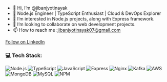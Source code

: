 - 👋 Hi, I’m @jibanjyotinayak
- 🚀 Node.js Engineer | TypeScript Enthusiast | Cloud & DevOps Explorer 
- 👀 I’m interested in Node.js projects, along with Express framework.
- 💞️ I’m looking to collaborate on web development projects.
- 📫 How to reach me :jibanjyotinayak07@gmail.com

     
<a class="libutton" href="https://www.linkedin.com/comm/mynetwork/discovery-see-all?usecase=PEOPLE_FOLLOWS&followMember=jiban-jyoti-nayak-868610112" target="_blank">Follow on LinkedIn</a>
### 💻 Tech Stack:
![Node.js](https://img.shields.io/badge/Node.js-339933?style=for-the-badge&logo=nodedotjs&logoColor=white)   ![TypeScript](https://img.shields.io/badge/TypeScript-007ACC?style=for-the-badge&logo=typescript&logoColor=white)   ![JavaScript](https://img.shields.io/badge/JavaScript-F7DF1E?style=for-the-badge&logo=javascript&logoColor=black)   ![Express](https://img.shields.io/badge/Express.js-000000?style=for-the-badge&logo=express&logoColor=white)   ![Nginx](https://img.shields.io/badge/Nginx-009639?style=for-the-badge&logo=nginx&logoColor=white)   ![Kafka](https://img.shields.io/badge/Kafka-231F20?style=for-the-badge&logo=apachekafka&logoColor=white)   ![AWS](https://img.shields.io/badge/AWS-FF9900?style=for-the-badge&logo=amazonaws&logoColor=white)  ![MongoDB](https://img.shields.io/badge/MongoDB-47A248?style=for-the-badge&logo=mongodb&logoColor=white)  ![MySQL](https://img.shields.io/badge/MySQL-4479A1?style=for-the-badge&logo=mysql&logoColor=white)  ![NPM](https://img.shields.io/badge/NPM-CB3837?style=for-the-badge&logo=npm&logoColor=white)  



<!---
jibanjyotinayak/jibanjyotinayak is a ✨ special ✨ repository because its `README.md` (this file) appears on your GitHub profile.
You can click the Preview link to take a look at your changes.
--->
